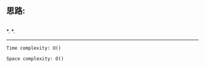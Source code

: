 ## 思路:

<img src=" " width="60%" height="auto"/>

*. 
*. 

___

`Time complexity: O()`

`Space complexity: O()`

```python

```
